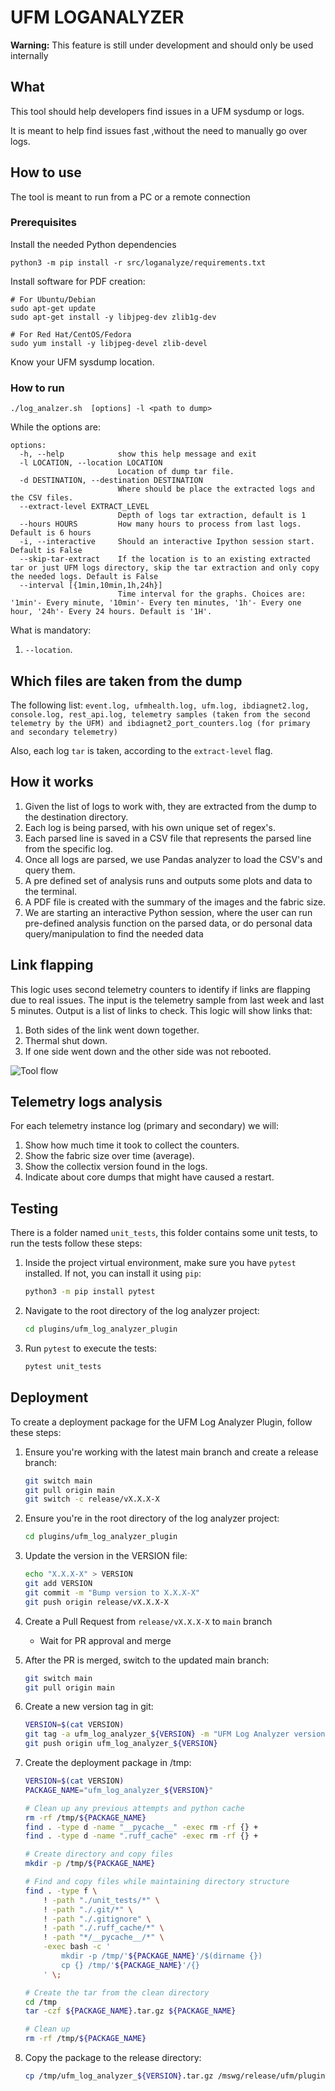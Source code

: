 # UFM LOGANALYZER

**Warning:** This feature is still under development and should only be used internally

## What
This tool should help developers find issues in a UFM sysdump or logs.

It is meant to help find issues fast ,without the need to manually go over logs.

## How to use
The tool is meant to run from a PC or a remote connection

### Prerequisites
Install the needed Python dependencies
```
python3 -m pip install -r src/loganalyze/requirements.txt
```
Install software for PDF creation:
```
# For Ubuntu/Debian
sudo apt-get update
sudo apt-get install -y libjpeg-dev zlib1g-dev

# For Red Hat/CentOS/Fedora
sudo yum install -y libjpeg-devel zlib-devel
```
Know your UFM sysdump location.

### How to run
```
./log_analzer.sh  [options] -l <path to dump>
```

While the options are:
```
options:
  -h, --help            show this help message and exit
  -l LOCATION, --location LOCATION
                        Location of dump tar file.
  -d DESTINATION, --destination DESTINATION
                        Where should be place the extracted logs and the CSV files.
  --extract-level EXTRACT_LEVEL
                        Depth of logs tar extraction, default is 1
  --hours HOURS         How many hours to process from last logs. Default is 6 hours
  -i, --interactive     Should an interactive Ipython session start. Default is False
  --skip-tar-extract    If the location is to an existing extracted tar or just UFM logs directory, skip the tar extraction and only copy the needed logs. Default is False
  --interval [{1min,10min,1h,24h}]
                        Time interval for the graphs. Choices are: '1min'- Every minute, '10min'- Every ten minutes, '1h'- Every one hour, '24h'- Every 24 hours. Default is '1H'.
  ```

What is mandatory:
1. `--location`.

## Which files are taken from the dump
The following list: `event.log, ufmhealth.log, ufm.log, ibdiagnet2.log, console.log, rest_api.log, telemetry samples (taken from the second telemetry by the UFM) and ibdiagnet2_port_counters.log (for primary and secondary telemetry)`

Also, each log `tar` is taken, according to the `extract-level` flag.
## How it works
1. Given the list of logs to work with, they are extracted from the dump to the destination directory.
2. Each log is being parsed, with his own unique set of regex's.
3. Each parsed line is saved in a CSV file that represents the parsed line from the specific log.
4. Once all logs are parsed, we use Pandas analyzer to load the CSV's and query them.
5. A pre defined set of analysis runs and outputs some plots and data to the terminal.
6. A PDF file is created with the summary of the images and the fabric size.
7. We are starting an interactive Python session, where the user can run pre-defined analysis function on the parsed data, or do personal data query/manipulation to find the needed data

## Link flapping
This logic uses second telemetry counters to identify if links are flapping due to real issues.
The input is the telemetry sample from last week and last 5 minutes.
Output is a list of links to check.
This logic will show links that:
1. Both sides of the link went down together.
2. Thermal shut down.
3. If one side went down and the other side was not rebooted.

![Tool flow](img/loganalzer.png)

## Telemetry logs analysis
For each telemetry instance log (primary and secondary) we will:
1. Show how much time it took to collect the counters.
2. Show the fabric size over time (average).
3. Show the collectix version found in the logs.
4. Indicate about core dumps that might have caused a restart.

## Testing

There is a folder named `unit_tests`, this folder contains some unit tests, to run the tests follow these steps:

1. Inside the project virtual environment, make sure you have `pytest` installed.
  If not, you can install it using `pip`:
   ```bash
   python3 -m pip install pytest 
   ```
2. Navigate to the root directory of the log analyzer project:
    ```bash
    cd plugins/ufm_log_analyzer_plugin
    ```
3. Run `pytest` to execute the tests:
    ```bash
    pytest unit_tests
    ```


## Deployment

To create a deployment package for the UFM Log Analyzer Plugin, follow these steps:

1. Ensure you're working with the latest main branch and create a release branch:
   ```bash
   git switch main
   git pull origin main
   git switch -c release/vX.X.X-X
   ```

2. Ensure you're in the root directory of the log analyzer project:
   ```bash
   cd plugins/ufm_log_analyzer_plugin
   ```

3. Update the version in the VERSION file:
   ```bash
   echo "X.X.X-X" > VERSION
   git add VERSION
   git commit -m "Bump version to X.X.X-X"
   git push origin release/vX.X.X-X
   ```

4. Create a Pull Request from `release/vX.X.X-X` to `main` branch
   - Wait for PR approval and merge

5. After the PR is merged, switch to the updated main branch:
   ```bash
   git switch main
   git pull origin main
   ```

6. Create a new version tag in git:
   ```bash
   VERSION=$(cat VERSION)
   git tag -a ufm_log_analyzer_${VERSION} -m "UFM Log Analyzer version ${VERSION} release"
   git push origin ufm_log_analyzer_${VERSION}
   ```

7. Create the deployment package in /tmp:
   ```bash
   VERSION=$(cat VERSION)
   PACKAGE_NAME="ufm_log_analyzer_${VERSION}"
   
   # Clean up any previous attempts and python cache
   rm -rf /tmp/${PACKAGE_NAME}
   find . -type d -name "__pycache__" -exec rm -rf {} +
   find . -type d -name ".ruff_cache" -exec rm -rf {} +
   
   # Create directory and copy files
   mkdir -p /tmp/${PACKAGE_NAME}
   
   # Find and copy files while maintaining directory structure
   find . -type f \
       ! -path "./unit_tests/*" \
       ! -path "./.git/*" \
       ! -path "./.gitignore" \
       ! -path "./.ruff_cache/*" \
       ! -path "*/__pycache__/*" \
       -exec bash -c '
           mkdir -p /tmp/'${PACKAGE_NAME}'/$(dirname {})
           cp {} /tmp/'${PACKAGE_NAME}'/{}
       ' \;
   
   # Create the tar from the clean directory
   cd /tmp
   tar -czf ${PACKAGE_NAME}.tar.gz ${PACKAGE_NAME}
   
   # Clean up
   rm -rf /tmp/${PACKAGE_NAME}
   ```

8. Copy the package to the release directory:
   ```bash
   cp /tmp/ufm_log_analyzer_${VERSION}.tar.gz /mswg/release/ufm/plugins/log_analyzer/
   ```
